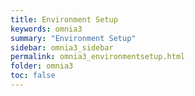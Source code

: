 ```yaml
---
title: Environment Setup
keywords: omnia3
summary: "Environment Setup"
sidebar: omnia3_sidebar
permalink: omnia3_environmentsetup.html
folder: omnia3
toc: false
---
```

